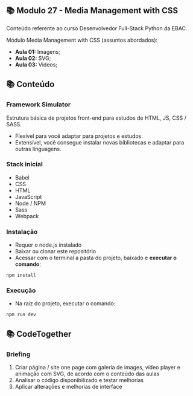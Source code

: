 ## 📚 Modulo 27 - Media Management with CSS
Conteúdo referente ao curso Desenvolvedor Full-Stack Python da EBAC.

Módulo Media Management with CSS (assuntos abordados):
- **Aula 01:** Imagens;
- **Aula 02:** SVG;
- **Aula 03:** Videos;

## 📚 Conteúdo
### Framework Simulator
Estrutura básica de projetos front-end para estudos de HTML, JS, CSS / SASS. 

- Flexível para você adaptar para projetos e estudos.
- Extensível, você consegue instalar novas bibliotecas e adaptar para outras linguagens.  

### Stack inicial
- Babel
- CSS
- HTML
- JavaScript
- Node / NPM
- Sass
- Webpack

### Instalação
- Requer o node.js instalado
- Baixar ou clonar este repositório
- Acessar com o terminal a pasta do projeto, baixado e **executar o comando**:
```
npm install 
```
### Execução
- Na raiz do projeto, executar o comando:
```
npm run dev
```

## 📚 CodeTogether

### Briefing
1. Criar página / site one page com galeria de images, vídeo player e
animação com SVG, de acordo com o conteúdo das aulas
2. Analisar o código disponibilizado e testar melhorias
3. Aplicar alterações e melhorias de interface